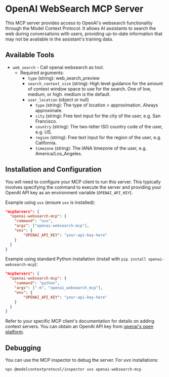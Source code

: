 # OpenAI WebSearch MCP Server

This MCP server provides access to OpenAI's websearch functionality through the Model Context Protocol. It allows AI assistants to search the web during conversations with users, providing up-to-date information that may not be available in the assistant's training data.

## Available Tools

- `web_search` - Call openai websearch as tool.
  - Required arguments:
    - `type` (string): web_search_preview
    - `search_context_size` (string): High level guidance for the amount of context window space to use for the search. One of low, medium, or high. medium is the default.
    - `user_location` (object or null)
      - `type` (string): The type of location > approximation. Always approximate.
      - `city` (string): Free text input for the city of the user, e.g. San Francisco.
      - `country` (string): The two-letter ISO country code of the user, e.g. US.
      - `region` (string): Free text input for the region of the user, e.g. California.
      - `timezone` (string): The IANA timezone of the user, e.g. America/Los_Angeles.

## Installation and Configuration

You will need to configure your MCP client to run this server. This typically involves specifying the command to execute the server and providing your OpenAI API key as an environment variable (`OPENAI_API_KEY`).

Example using `uvx` (ensure `uvx` is installed):

```json
"mcpServers": {
  "openai-websearch-mcp": {
    "command": "uvx",
    "args": ["openai-websearch-mcp"],
    "env": {
        "OPENAI_API_KEY": "your-api-key-here"
    }
  }
}
```

Example using standard Python installation (install with `pip install openai-websearch-mcp`):

```json
"mcpServers": {
  "openai-websearch-mcp": {
    "command": "python",
    "args": ["-m", "openai_websearch_mcp"],
    "env": {
        "OPENAI_API_KEY": "your-api-key-here"
    }
  }
}
```

Refer to your specific MCP client's documentation for details on adding context servers. You can obtain an OpenAI API key from [openai's open platform](https://platform.openai.com/).

## Debugging

You can use the MCP inspector to debug the server. For uvx installations:

```bash
npx @modelcontextprotocol/inspector uvx openai-websearch-mcp
```
